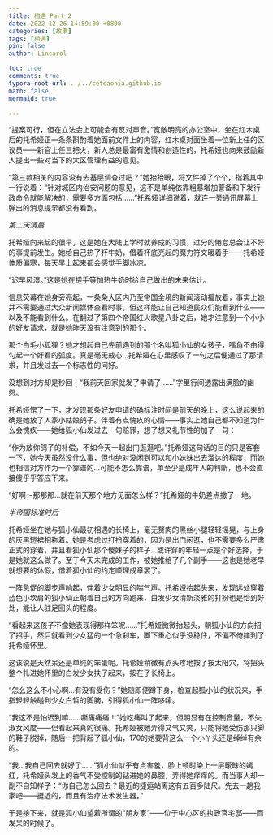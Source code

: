 ```yaml
---
title: 相遇 Part 2
date: 2022-12-26 14:59:00 +0800
categories: [故事]
tags: [相遇]
pin: false
author: Lincarol

toc: true
comments: true
typora-root-url: ../../ceteaonia.github.io
math: false
mermaid: true

---
```


“提案可行，但在立法会上可能会有反对声音。”宽敞明亮的办公室中，坐在红木桌后的托希娅正一条条斟酌着她面前文件上的内容，红木桌对面坐着一位新上任的区议员——新官上任三把火，新人总是最富有激情和创造性的，托希娅也向来鼓励新人提出一些对当下的大区管理有益的意见。

“第三款相关的内容没有去基层调查过吧？”她抬抬眼，将文件掉了个个，指着其中一行说着：“针对城区内治安问题的意见，这不是单纯依靠粗暴增加警备和下发行政命令就能解决的，需要多方面包括……”托希娅详细说着，就连一旁通讯屏幕上弹出的消息提示都没有看到。

*第二天清晨*

托希娅向来起的很早，这是她在大陆上学时就养成的习惯，过分的倦怠总会让不好的事提前发生。她给自己热了杯牛奶，借着杯底亮起的魔力符文暖着手——托希娅体质偏寒，每天早上起来都会感觉手脚冰凉。

“迟早风湿。”这是她在搓手等加热牛奶时给自己做出的未来估计。

信息荧幕在她身旁亮起，一条条大区内乃至帝国全境的新闻滚动播放着，事实上她并不需要通过大众新闻媒体查看时事，但这样能让自己知道民众们能看到什么——以及不能看到什么。在翻过了第四个帝国红火歌星八卦之后，她才注意到一个小小的好友请求，就是她昨天没有注意到的那个。

那个白毛小狐狸？她才想起自己先前遇到的那个名叫狐小仙的女孩子，嘴角不由得勾起一个好看的弧度。真是毫无戒心…托希娅在心里感叹了一句之后便通过了那请求，并且发过去一个标志性的问好。

没想到对方却是秒回：“我前天回家就发了申请了……”字里行间透露出满脸的幽怨。

托希娅愣了一下，才发现那条好友申请的确标注时间是前天的晚上，这么说起来的确是她放了人家小姑娘鸽子。伴着有点愧疚的心情——事实上她自己都不知道为什么会愧疚——她给狐小仙发过去一句赔罪，想了想又礼节性的加了一句：

“作为放你鸽子的补偿，不如今天一起出门逛逛吧。”托希娅这句话的目的只是客套一下，她今天虽然没什么事，但也绝对没闲到可以和小妹妹出去溜达的程度，而她也相信对方作为一个靠谱的…可能不怎么靠谱，单至少是成年人的判断，也不会直接傻乎乎答应下来。

“好啊～那那那…就在前天那个地方见面怎么样？”托希娅的牛奶差点撒了一地。

*半帝国标准时后*

托希娅坐在她与狐小仙最初相遇的长椅上，毫无赘肉的黑丝小腿轻轻摇晃，与上身的灰黑短裙相称着。她是考虑过打扮穿着的，因为是出门闲逛，也不需要多么严肃正式的穿着，并且看狐小仙那个傻妹子的样子…或许穿的年轻一点是个好选择，于是她就这么做了。至于今天未完成的工作，被她推给了几个副手——这也是她老早就想要的休假，借着狐小仙的约定顺理成章罢了。

一阵急促的脚步声响起，伴着少女明显的喘气声。托希娅抬起头来，发现远处穿着蓝色小坎肩的狐小仙正朝着自己的方向跑来，白发少女清新淡雅的打扮也是恰到好处，能让人驻足回头的程度。

“看起来这孩子不像她表现得那样笨呢……”托希娅微微抬起头，朝狐小仙的方向招了招手，然后就看到少女猛的一个急刹车，脚下重心似乎没稳住，不偏不倚摔到了托希娅怀里。

这该说是天然呆还是单纯的笨蛋呢。托希娅稍微有点头疼地按了按太阳穴，将把头整个扎进她怀里的白发少女扶了起来，按在了长椅上。

“怎么这么不小心啊…有没有受伤？”她随即便蹲下身，检查起狐小仙的状况来，手指轻轻触碰到少女白皙的脚腕，引得狐小仙一阵哆嗦。

“我这不是怕迟到嘛……嘶痛痛痛！”她吃痛叫了起来，但明显有在控制音量，不失淑女风度——但看起来真的很痛。托希娅被她弄得又气又笑，只能将她受伤那只脚的鞋子脱掉，随后一把背起了狐小仙，170的她要背这么一个小丫头还是绰绰有余的。

“我…我自己回去就好了……”狐小仙似乎有点害羞，脸上顿时染上一层暧昧的嫣红，托希娅头发上的香气不受控制的钻进她的鼻腔，弄得她痒痒的。而当事人却一副不自知样子：“你自己怎么回去？最近的捷运站离这有五百多陆尺。先去一趟我家吧——挺近的，而且有治疗法术发生器。”

于是接下来，就是狐小仙望着所谓的“朋友家”——位于中心区的执政官宅邸——而发呆的时候了。

